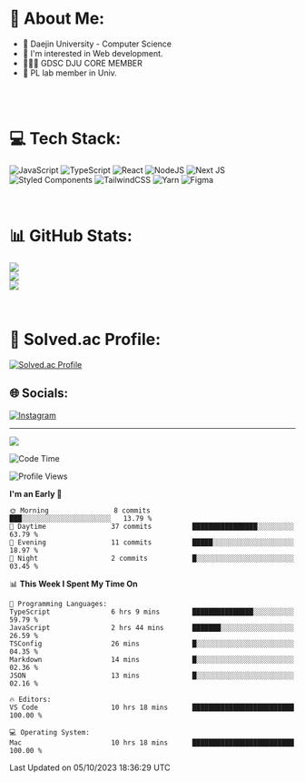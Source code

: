 # 💫 About Me:

<ul>
 <li> 🏫 Daejin University - Computer Science </li>
 <li> 👀 I'm interested in Web development.</li>
 <li> 🧑🏻‍💻 GDSC DJU CORE MEMBER </li>
 <li> 🧪 PL lab member in Univ. </li>
</ul>


<br><br>

# 💻 Tech Stack:
![JavaScript](https://img.shields.io/badge/javascript-%23323330.svg?style=for-the-badge&logo=javascript&logoColor=%23F7DF1E) ![TypeScript](https://img.shields.io/badge/typescript-%23007ACC.svg?style=for-the-badge&logo=typescript&logoColor=white)  ![React](https://img.shields.io/badge/react-%2320232a.svg?style=for-the-badge&logo=react&logoColor=%2361DAFB) ![NodeJS](https://img.shields.io/badge/node.js-6DA55F?style=for-the-badge&logo=node.js&logoColor=white) ![Next JS](https://img.shields.io/badge/Next-black?style=for-the-badge&logo=next.js&logoColor=white) <br> ![Styled Components](https://img.shields.io/badge/styled--components-DB7093?style=for-the-badge&logo=styled-components&logoColor=white) ![TailwindCSS](https://img.shields.io/badge/tailwindcss-%2338B2AC.svg?style=for-the-badge&logo=tailwind-css&logoColor=white)  ![Yarn](https://img.shields.io/badge/yarn-%232C8EBB.svg?style=for-the-badge&logo=yarn&logoColor=white) ![Figma](https://img.shields.io/badge/figma-%23F24E1E.svg?style=for-the-badge&logo=figma&logoColor=white) 

<br>

# 📊 GitHub Stats:
![](https://github-readme-stats.vercel.app/api?username=jieunsse&theme=dark&hide_border=false&include_all_commits=false&count_private=false)<br/>
![](https://github-readme-streak-stats.herokuapp.com/?user=jieunsse&theme=dark&hide_border=false)<br/>
![](https://github-readme-stats.vercel.app/api/top-langs/?username=jieunsse&theme=dark&hide_border=false&include_all_commits=false&count_private=false&layout=compact)

<br>

# 💯 Solved.ac Profile: 
[![Solved.ac Profile](http://mazassumnida.wtf/api/v2/generate_badge?boj=jieunsse)](https://solved.ac/jieunsse/)
<br>


## 🌐 Socials:
[![Instagram](https://img.shields.io/badge/Instagram-%23E4405F.svg?logo=Instagram&logoColor=white)](https://instagram.com/jieunsse) 

---

[![](https://visitcount.itsvg.in/api?id=Jayden&label=Profile%20Views&color=3&icon=7&pretty=true)](https://visitcount.itsvg.in)


<!-- Proudly created with GPRM ( https://gprm.itsvg.in ) -->


<!--START_SECTION:waka-->
![Code Time](http://img.shields.io/badge/Code%20Time-213%20hrs%2043%20mins-blue)

![Profile Views](http://img.shields.io/badge/Profile%20Views-315-blue)

**I'm an Early 🐤** 

```text
🌞 Morning                8 commits           ███░░░░░░░░░░░░░░░░░░░░░░   13.79 % 
🌆 Daytime                37 commits          ████████████████░░░░░░░░░   63.79 % 
🌃 Evening                11 commits          █████░░░░░░░░░░░░░░░░░░░░   18.97 % 
🌙 Night                  2 commits           █░░░░░░░░░░░░░░░░░░░░░░░░   03.45 % 
```


📊 **This Week I Spent My Time On** 

```text
💬 Programming Languages: 
TypeScript               6 hrs 9 mins        ███████████████░░░░░░░░░░   59.79 % 
JavaScript               2 hrs 44 mins       ███████░░░░░░░░░░░░░░░░░░   26.59 % 
TSConfig                 26 mins             █░░░░░░░░░░░░░░░░░░░░░░░░   04.35 % 
Markdown                 14 mins             █░░░░░░░░░░░░░░░░░░░░░░░░   02.36 % 
JSON                     13 mins             █░░░░░░░░░░░░░░░░░░░░░░░░   02.16 % 

🔥 Editors: 
VS Code                  10 hrs 18 mins      █████████████████████████   100.00 % 

💻 Operating System: 
Mac                      10 hrs 18 mins      █████████████████████████   100.00 % 
```


 Last Updated on 05/10/2023 18:36:29 UTC
<!--END_SECTION:waka-->

